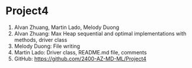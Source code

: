 # Project4
1. Alvan Zhuang, Martin Lado, Melody Duong
2. Alvan Zhuang: Max Heap sequential and optimal implementations with methods, driver class
3. Melody Duong: File writing
4. Martin Lado: Driver class, README.md file, comments
5. GitHub: https://github.com/2400-AZ-MD-ML/Project4
